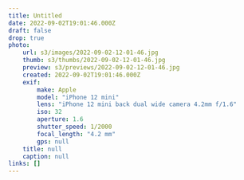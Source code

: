 ```yaml
---
title: Untitled
date: 2022-09-02T19:01:46.000Z
draft: false
drop: true
photo:
    url: s3/images/2022-09-02-12-01-46.jpg
    thumb: s3/thumbs/2022-09-02-12-01-46.jpg
    preview: s3/previews/2022-09-02-12-01-46.jpg
    created: 2022-09-02T19:01:46.000Z
    exif:
        make: Apple
        model: "iPhone 12 mini"
        lens: "iPhone 12 mini back dual wide camera 4.2mm f/1.6"
        iso: 32
        aperture: 1.6
        shutter_speed: 1/2000
        focal_length: "4.2 mm"
        gps: null
    title: null
    caption: null
links: []
---
```

